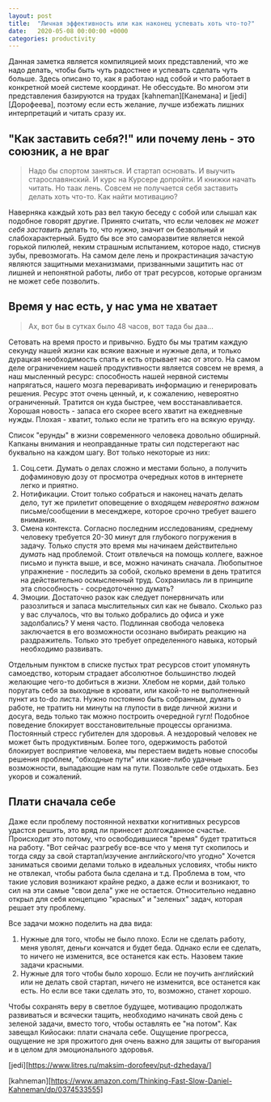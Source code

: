 ```yaml
---
layout: post
title:  "Личная эффективность или как наконец успевать хоть что-то?"
date:   2020-05-08 00:00:00 +0000
categories: productivity
---
```


Данная заметка является компиляцией моих представлений, что же надо делать, чтобы быть чуть радостнее и успевать сделать чуть больше.
Здесь описано то, как я работаю над собой и что работает в конкретной моей системе координат. Не обессудьте.
Во многом эти представления базируются на трудах [kahneman][Канемана] и [jedi][Дорофеева], поэтому если есть желание, лучше избежать лишних
интерпретаций и читать сразу их.

## "Как заставить себя?!" или почему лень - это союзник, а не враг
> Надо бы спортом заняться. И стартап основать. И выучить старославянский. И курс на Курсере допройти. И книжки начать читать.
Но таак лень. Совсем не получается себя заставить делать хоть что-то. Как найти мотивацию?

Наверняка каждый хоть раз вел такую беседу с собой или слышал как подобное говорят другие. Принято считать, что если человек
*не может себя заставить* делать то, что *нужно*, значит он безвольный и слабохарактерный. Будто бы все это саморазвитие является 
некой горькой пилюлей, неким страшным испытанием, которое надо, стиснув зубы, превозмогать. На самом деле лень и прокрастинация
зачастую являются защитными механизмами, призванными защитить нас от лишней и непонятной работы, либо от трат ресурсов, которые
организм не может себе позволить.

## Время у нас есть, у нас ума не хватает
> Ах, вот бы в сутках было 48 часов, вот тада бы даа...

Сетовать на время просто и привычно. Будто бы мы тратим каждую секунду нашей жизни как всякие важные и нужные дела, и только
дурацкая необходимость спать и есть отрывает нас от этого. На самом деле ограничением нашей продуктивности является совсем не время, 
а наш мысленный ресурс: способность нашей нервной системы напрягаться, нашего мозга переваривать информацию и генерировать решения.
Ресурс этот очень ценный, и, к сожалению, невероятно ограниченный. Тратится он куда быстрее, чем восстанавливается. Хорошая новость - запаса его
скорее всего хватит на ежедневные нужды. Плохая - хватит, только если не тратить его на всякую ерунду.

Список "ерунды" в жизни современного человека довольно обширный. Капканы внимания и неоправданные траты сил подстерегают нас буквально на каждом шагу.
Вот только некоторые из них:
1. Соц.сети. Думать о делах сложно и местами больно, а получить дофаминовую дозу от просмотра очередных котов в интернете легко и приятно.
2. Нотификации. Стоит только собраться и наконец начать делать дело, тут же прилетит оповещение о входящем *невероятно важном* письме/сообщении в месенджере,
которое срочно требует вашего внимания.
3. Смена контекста. Согласно последним исследованиям, среднему человеку требуется 20-30 минут для глубокого погружения в задачу. Только спустя это время мы начинаем
действительно *думать* над проблемой. Стоит отвлечься на помощь коллеге, важное письмо и пункта выше, и все, можно начинать сначала.
Любопытное упражнение - последить за собой, сколько времени в день тратится на действительно осмысленный труд. Сохранилась ли в принципе эта способность - 
сосредоточенно думать?
4. Эмоции. Достаточно разок как следует понервничать или разозлиться и запаса мыслительных сил как не бывало. Сколько раз у вас случалось, что вы только добрались
до офиса и уже задолбались? У меня часто. Подлинная свобода человека заключается в его возможности осознано выбирать реакцию на раздражитель. Только
это требует определенного навыка, который необходимо развивать.

Отдельным пунктом в списке пустых трат ресурсов стоит упомянуть самоедство, которым страдает абсолютное большинство людей желающие чего-то
добиться в жизни. Хлебом не корми, дай только поругать себя за выходные в кровати, или какой-то не выполненный пункт из  to-do листа.
Нужно постоянно быть собранным, думать о работе, не тратить ни минуты на глупости в виде личной жизни и досуга, ведь только так можно построить очередной гугл!
Подобное поведение блокирует восстановительные процессы организма. Постоянный стресс губителен для здоровья. А нездоровый человек не может быть продуктивным.
Более того, одержимость работой блокирует восприятие человека, мы перестаем видеть новые способы решения проблем, "обходные пути" или какие-либо
удачные возможности, выпадающие нам на пути. Позвольте себе отдыхать. Без укоров и сожалений.

## Плати сначала себе
Даже если проблему постоянной нехватки когнитивных ресурсов удастся решить, это вряд ли принесет долгожданное счастье.
Происходит это потому, что освободившиеся "время" будет тратиться на работу. "Вот сейчас разгребу все-все что у меня тут скопилось и тогда сяду за свой стартап/изучение английского/что угодно"
Хочется заниматься своими делами только в идеальных условиях, чтобы никто не отвлекал, чтобы работа была сделана и т.д.
Проблема в том, что такие условия возникают крайне редко, а даже если и возникают, то сил на эти самые "свои дела" уже не остается.
Относительно недавно открыл для себя концепцию "красных" и "зеленых" задач, которая решает эту проблему.

Все задачи можно поделить на два вида:
1. Нужные для того, чтобы не было плохо. Если не сделать работу, меня уволят, деньги кончатся и будет беда. Однако если ее сделать, 
то ничего не изменится, все останется как есть. Назовем такие задачи красными.
2. Нужные для того чтобы было хорошо. Если не поучить английский или не делать свой стартап, ничего не изменится, все останется как есть.
Но если все таки сделать это, то, возможно, станет хорошо.

Чтобы сохранять веру в светлое будущее, мотивацию продолжать развиваться и всячески тащить, необходимо начинать свой день с зеленой задачи,
вместо того, чтобы оставлять ее "на потом". Как завещал Кийосаки: плати сначала себе. Ощущение прогресса, ощущение не зря прожитого дня очень важно для
защиты от выгорания и в целом для эмоционального здоровья.


[jedi][https://www.litres.ru/maksim-dorofeev/put-dzhedaya/]

[kahneman][https://www.amazon.com/Thinking-Fast-Slow-Daniel-Kahneman/dp/0374533555]
